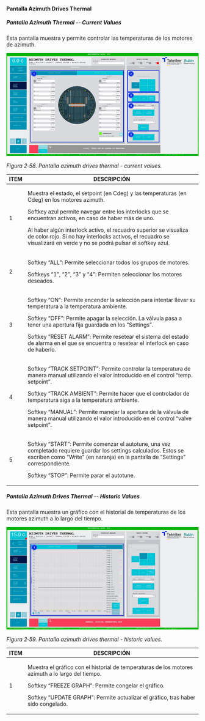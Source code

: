 #### Pantalla Azimuth Drives Thermal

##### Pantalla Azimuth Thermal -- Current Values

Esta pantalla muestra y permite controlar las temperaturas de los motores de azimuth.

![](../Resources/media/image74.png)

*Figura 2‑58. Pantalla azimuth drives thermal - current values.*

<table>
<colgroup>
<col style="width: 13<col style="width: 86</colgroup>
<thead>
<tr class="header">
<th>ITEM</th>
<th>DESCRIPCIÓN</th>
</tr>
</thead>
<tbody>
<tr class="odd">
<td>1</td>
<td><p>Muestra el estado, el setpoint (en Cdeg) y las temperaturas (en Cdeg) en los motores azimuth.</p>
<p>Softkey azul permite navegar entre los interlocks que se encuentran activos, en caso de haber más de uno.</p>
<p>Al haber algún interlock activo, el recuadro superior se visualiza de color rojo. Si no hay interlocks activos, el
recuadro se visualizará en verde y no se podrá pulsar el softkey azul.</p></td>
</tr>
<tr class="even">
<td>2</td>
<td><p>Softkey “ALL”: Permite seleccionar todos los grupos de motores.</p>
<p>Softkeys “1”, “2”, “3” y “4”: Permiten seleccionar los motores deseados.</p></td>
</tr>
<tr class="odd">
<td>3</td>
<td><p>Softkey “ON”: Permite encender la selección para intentar llevar su temperatura a la temperatura ambiente.</p>
<p>Softkey “OFF”: Permite apagar la selección. La válvula pasa a tener una apertura fija guardada en los “Settings”.</p>
<p>Softkey “RESET ALARM”: Permite resetear el sistema del estado de alarma en el que se encuentra o resetear el
interlock en caso de haberlo.</p></td>
</tr>
<tr class="even">
<td>4</td>
<td><p>Softkey “TRACK SETPOINT”: Permite controlar la temperatura de manera manual utilizando el valor introducido en el
control “temp. setpoint”.</p>
<p>Softkey “TRACK AMBIENT”: Permite hacer que el controlador de temperatura siga a la temperatura ambiente.</p>
<p>Softkey “MANUAL”: Permite manejar la apertura de la válvula de manera manual utilizando el valor introducido en el
control “valve setpoint”.</p></td>
</tr>
<tr class="odd">
<td>5</td>
<td><p>Softkey “START”: Permite comenzar el autotune, una vez completado requiere guardar los settings calculados. Estos
se escriben como “Write” (en naranja) en la pantalla de “Settings” correspondiente.</p>
<p>Softkey “STOP”: Permite parar el autotune.</p></td>
</tr>
</tbody>
</table>

##### Pantalla Azimuth Drives Thermal -- Historic Values

Esta pantalla muestra un gráfico con el historial de temperaturas de los motores azimuth a lo largo del tiempo.

![](../Resources/media/image75.png)

*Figura 2‑59. Pantalla azimuth drives thermal - historic values.*

<table>
<colgroup>
<col style="width: 13<col style="width: 86</colgroup>
<thead>
<tr class="header">
<th>ITEM</th>
<th>DESCRIPCIÓN</th>
</tr>
</thead>
<tbody>
<tr class="odd">
<td>1</td>
<td><p>Muestra el gráfico con el historial de temperaturas de los motores azimuth a lo largo del tiempo.</p>
<p>Softkey “FREEZE GRAPH”: Permite congelar el gráfico.</p>
<p>Softkey “UPDATE GRAPH”: Permite actualizar el gráfico, tras haber sido congelado.</p></td>
</tr>
</tbody>
</table>

